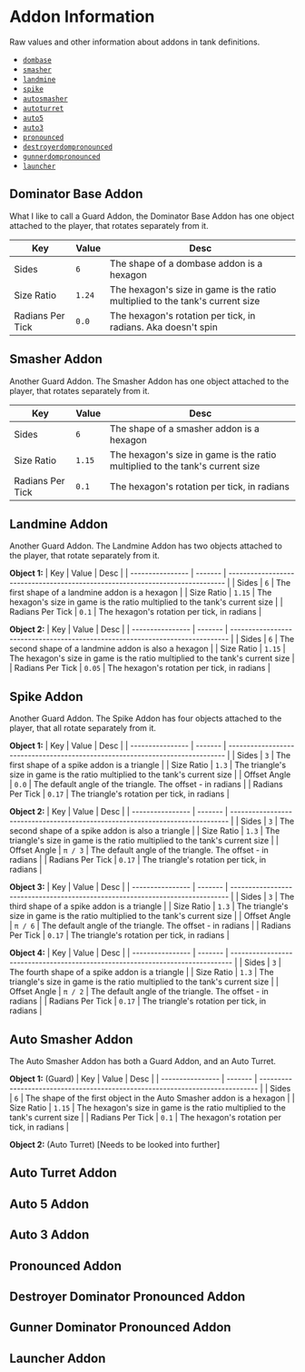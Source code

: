# Addon Information

Raw values and other information about addons in tank definitions.

- [`dombase`](#dominator-base-addon)
- [`smasher`](#smasher-addon)
- [`landmine`](#landmine-addon)
- [`spike`](#spike-addon)
- [`autosmasher`](#auto-smasher-addon)
- [`autoturret`](#auto-turret-addon)
- [`auto5`](#auto-5-addon)
- [`auto3`](#auto-3-addon)
- [`pronounced`](#pronounced-addon)
- [`destroyerdompronounced`](#destroyer-dominator-pronounced-addon)
- [`gunnerdompronounced`](#gunner-dominator-pronounced-addon)
- [`launcher`](#launcher-addon)

## Dominator Base Addon

What I like to call a Guard Addon, the Dominator Base Addon has one object attached to the player, that rotates separately from it.

| Key              | Value   | Desc                                                                          |
| ---------------- | ------- | ----------------------------------------------------------------------------- |
| Sides            | `6`     | The shape of a dombase addon is a hexagon                                     |
| Size Ratio       | `1.24`  | The hexagon's size in game is the ratio multiplied to the tank's current size |
| Radians Per Tick | `0.0`   | The hexagon's rotation per tick, in radians. Aka doesn't spin                 |

## Smasher Addon

Another Guard Addon. The Smasher Addon has one object attached to the player, that rotates separately from it.

| Key              | Value   | Desc                                                                          |
| ---------------- | ------- | ----------------------------------------------------------------------------- |
| Sides            | `6`     | The shape of a smasher addon is a hexagon                                     |
| Size Ratio       | `1.15`  | The hexagon's size in game is the ratio multiplied to the tank's current size |
| Radians Per Tick | `0.1`   | The hexagon's rotation per tick, in radians                                   |

## Landmine Addon

Another Guard Addon. The Landmine Addon has two objects attached to the player, that rotate separately from it.

**Object 1:**
| Key              | Value   | Desc                                                                          |
| ---------------- | ------- | ----------------------------------------------------------------------------- |
| Sides            | `6`     | The first shape of a landmine addon is a hexagon                              |
| Size Ratio       | `1.15`  | The hexagon's size in game is the ratio multiplied to the tank's current size |
| Radians Per Tick | `0.1`   | The hexagon's rotation per tick, in radians                                   |

**Object 2:**
| Key              | Value   | Desc                                                                          |
| ---------------- | ------- | ----------------------------------------------------------------------------- |
| Sides            | `6`     | The second shape of a landmine addon is also a hexagon                        |
| Size Ratio       | `1.15`  | The hexagon's size in game is the ratio multiplied to the tank's current size |
| Radians Per Tick | `0.05`  | The hexagon's rotation per tick, in radians                                   |

## Spike Addon

Another Guard Addon. The Spike Addon has four objects attached to the player, that all rotate separately from it.

**Object 1:**
| Key              | Value   | Desc                                                                          |
| ---------------- | ------- | ----------------------------------------------------------------------------- |
| Sides            | `3`     | The first shape of a spike addon is a triangle                                 |
| Size Ratio       | `1.3`   | The triangle's size in game is the ratio multiplied to the tank's current size |
| Offset Angle     | `0.0`   | The default angle of the triangle. The offset - in radians                     |
| Radians Per Tick | `0.17`  | The triangle's rotation per tick, in radians                                   |

**Object 2:**
| Key              | Value   | Desc                                                                          |
| ---------------- | ------- | ----------------------------------------------------------------------------- |
| Sides            | `3`     | The second shape of a spike addon is also a triangle                           |
| Size Ratio       | `1.3`   | The triangle's size in game is the ratio multiplied to the tank's current size |
| Offset Angle     | `π / 3` | The default angle of the triangle. The offset - in radians                     |
| Radians Per Tick | `0.17`  | The triangle's rotation per tick, in radians                                   |

**Object 3:**
| Key              | Value   | Desc                                                                          |
| ---------------- | ------- | ----------------------------------------------------------------------------- |
| Sides            | `3`     | The third shape of a spike addon is a triangle                                 |
| Size Ratio       | `1.3`   | The triangle's size in game is the ratio multiplied to the tank's current size |
| Offset Angle     | `π / 6` | The default angle of the triangle. The offset - in radians                     |
| Radians Per Tick | `0.17`  | The triangle's rotation per tick, in radians                                   |

**Object 4:**
| Key              | Value   | Desc                                                                           |
| ---------------- | ------- | ------------------------------------------------------------------------------ |
| Sides            | `3`     | The fourth shape of a spike addon is a triangle                                |
| Size Ratio       | `1.3`   | The triangle's size in game is the ratio multiplied to the tank's current size |
| Offset Angle     | `π / 2` | The default angle of the triangle. The offset - in radians                     |
| Radians Per Tick | `0.17`  | The triangle's rotation per tick, in radians                                   |

## Auto Smasher Addon

The Auto Smasher Addon has both a Guard Addon, and an Auto Turret.

**Object 1:** (Guard)
| Key              | Value   | Desc                                                                          |
| ---------------- | ------- | ----------------------------------------------------------------------------- |
| Sides            | `6`     | The shape of the first object in the Auto Smasher addon is a hexagon          |
| Size Ratio       | `1.15`  | The hexagon's size in game is the ratio multiplied to the tank's current size |
| Radians Per Tick | `0.1`   | The hexagon's rotation per tick, in radians                                   |

**Object 2:** (Auto Turret)
[Needs to be looked into further]

## Auto Turret Addon

## Auto 5 Addon

## Auto 3 Addon

## Pronounced Addon

## Destroyer Dominator Pronounced Addon

## Gunner Dominator Pronounced Addon

## Launcher Addon
